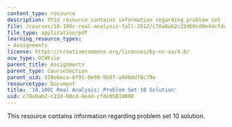 ```yaml
---
content_type: resource
description: This resource contains information regarding problem set 10 solution.
file: /courses/18-100c-real-analysis-fall-2012/c70a0ab2c22db0cd9e4dcfde05018808_MIT18_100CF12_Prob_Set_10.pdf
file_type: application/pdf
learning_resource_types:
- Assignments
license: https://creativecommons.org/licenses/by-nc-sa/4.0/
ocw_type: OCWFile
parent_title: Assignments
parent_type: CourseSection
parent_uid: 578e6eca-8f91-8e69-9b07-a940ddf8c79e
resourcetype: Document
title: '18.100C Real Analysis: Problem Set 10 Solution'
uid: c70a0ab2-c22d-b0cd-9e4d-cfde05018808
---
```

This resource contains information regarding problem set 10 solution.